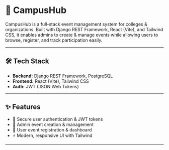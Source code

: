 # 🚀 CampusHub

CampusHub is a full-stack event management system for colleges & organizations. Built with Django REST Framework, React (Vite), and Tailwind CSS, it enables admins to create & manage events while allowing users to browse, register, and track participation easily.

---

## 🛠 Tech Stack

- **Backend:** Django REST Framework, PostgreSQL
- **Frontend:** React (Vite), Tailwind CSS
- **Auth:** JWT (JSON Web Tokens)

---

## ✨ Features

- 🔐 Secure user authentication & JWT tokens
- 📅 Admin event creation & management
- 📝 User event registration & dashboard
- ⚡ Modern, responsive UI with Tailwind

---

